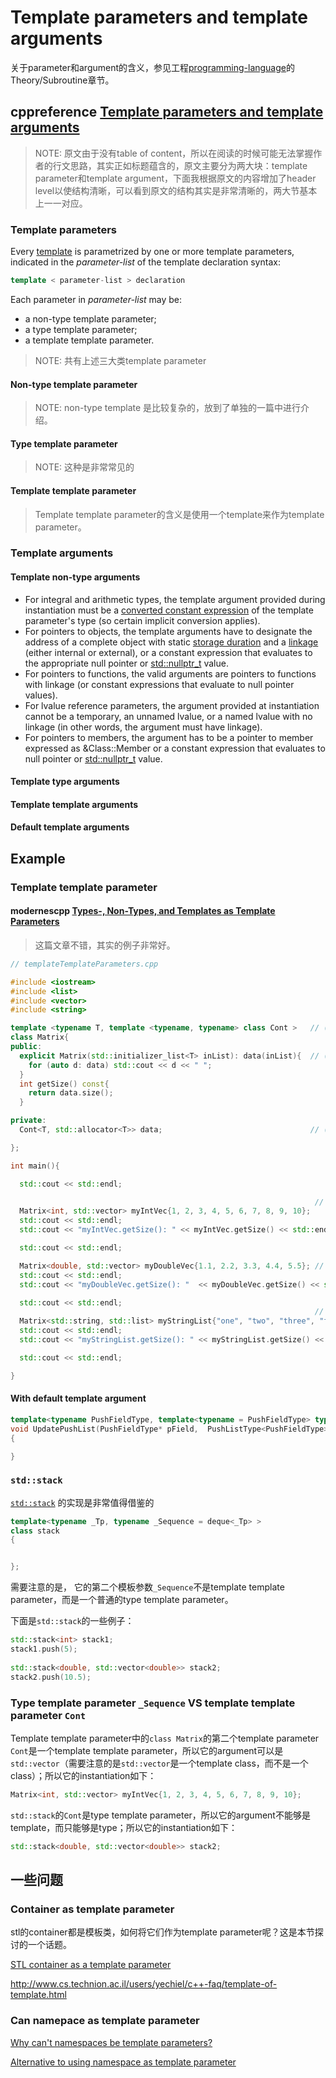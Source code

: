 # Template parameters and template arguments

关于parameter和argument的含义，参见工程[programming-language](https://dengking.github.io/programming-language/)的Theory/Subroutine章节。



## cppreference [Template parameters and template arguments](https://en.cppreference.com/w/cpp/language/template_parameters)

> NOTE: 原文由于没有table of content，所以在阅读的时候可能无法掌握作者的行文思路，其实正如标题蕴含的，原文主要分为两大块：template parameter和template argument，下面我根据原文的内容增加了header level以使结构清晰，可以看到原文的结构其实是非常清晰的，两大节基本上一一对应。

### Template parameters

Every [template](https://en.cppreference.com/w/cpp/language/templates) is parametrized by one or more template parameters, indicated in the *parameter-list* of the template declaration syntax:

```c++
template < parameter-list > declaration	
```

Each parameter in *parameter-list* may be:

- a non-type template parameter;
- a type template parameter;
- a template template parameter.

> NOTE:  共有上述三大类template parameter

#### Non-type template parameter

> NOTE: non-type template 是比较复杂的，放到了单独的一篇中进行介绍。

#### Type template parameter

> NOTE: 这种是非常常见的



#### Template template parameter

> Template template parameter的含义是使用一个template来作为template parameter。

### Template arguments

#### Template non-type arguments

- For integral and arithmetic types, the template argument provided during instantiation must be a [converted constant expression](https://en.cppreference.com/w/cpp/language/constant_expression) of the template parameter's type (so certain implicit conversion applies).
- For pointers to objects, the template arguments have to designate the address of a complete object with static [storage duration](https://en.cppreference.com/w/cpp/language/storage_duration) and a [linkage](https://en.cppreference.com/w/cpp/language/storage_duration#Linkage) (either internal or external), or a constant expression that evaluates to the appropriate null pointer or [std::nullptr_t](https://en.cppreference.com/w/cpp/types/nullptr_t) value.
- For pointers to functions, the valid arguments are pointers to functions with linkage (or constant expressions that evaluate to null pointer values).
- For lvalue reference parameters, the argument provided at instantiation cannot be a temporary, an unnamed lvalue, or a named lvalue with no linkage (in other words, the argument must have linkage).
- For pointers to members, the argument has to be a pointer to member expressed as &Class::Member or a constant expression that evaluates to null pointer or [std::nullptr_t](https://en.cppreference.com/w/cpp/types/nullptr_t) value.

#### Template type arguments

#### Template template arguments

#### Default template arguments





## Example

### Template template parameter

#### modernescpp [Types-, Non-Types, and Templates as Template Parameters](https://www.modernescpp.com/index.php/types-non-types-and-templates-as-template-parameters)

> 这篇文章不错，其实的例子非常好。

```c++
// templateTemplateParameters.cpp

#include <iostream>
#include <list>
#include <vector>
#include <string>

template <typename T, template <typename, typename> class Cont >   // (1)
class Matrix{
public:
  explicit Matrix(std::initializer_list<T> inList): data(inList){  // (2)
    for (auto d: data) std::cout << d << " ";
  }
  int getSize() const{
    return data.size();
  }

private:
  Cont<T, std::allocator<T>> data;                                 // (3)                               

};

int main(){

  std::cout << std::endl;

                                                                    // (4)
  Matrix<int, std::vector> myIntVec{1, 2, 3, 4, 5, 6, 7, 8, 9, 10}; 
  std::cout << std::endl;
  std::cout << "myIntVec.getSize(): " << myIntVec.getSize() << std::endl;

  std::cout << std::endl;

  Matrix<double, std::vector> myDoubleVec{1.1, 2.2, 3.3, 4.4, 5.5}; // (5)
  std::cout << std::endl;
  std::cout << "myDoubleVec.getSize(): "  << myDoubleVec.getSize() << std::endl;

  std::cout << std::endl;
                                                                    // (6)
  Matrix<std::string, std::list> myStringList{"one", "two", "three", "four"};  
  std::cout << std::endl;
  std::cout << "myStringList.getSize(): " << myStringList.getSize() << std::endl;

  std::cout << std::endl;

}
```

#### With default template argument

```c++
template<typename PushFieldType, template<typename = PushFieldType> typename  PushListType>
void UpdatePushList(PushFieldType* pField,  PushListType<PushFieldType> & PushList)
{

}
```





### `std::stack`

[`std::stack`](https://code.woboq.org/gcc/libstdc++-v3/include/bits/stl_stack.h.html) 的实现是非常值得借鉴的

```c++
template<typename _Tp, typename _Sequence = deque<_Tp> >
class stack
{


};
```

需要注意的是， 它的第二个模板参数`_Sequence`不是template template parameter，而是一个普通的type template parameter。

下面是`std::stack`的一些例子：

```c++
std::stack<int> stack1;
stack1.push(5);
    
std::stack<double, std::vector<double>> stack2;
stack2.push(10.5);
```



### Type template parameter `_Sequence` VS template template parameter `Cont`

Template template parameter中的`class Matrix`的第二个template parameter `Cont`是一个template template parameter，所以它的argument可以是`std::vector`（需要注意的是`std::vector`是一个template class，而不是一个class）；所以它的instantiation如下：

```c++
Matrix<int, std::vector> myIntVec{1, 2, 3, 4, 5, 6, 7, 8, 9, 10}; 
```

`std::stack`的`Cont`是type template parameter，所以它的argument不能够是template，而只能够是type；所以它的instantiation如下：

```c++
std::stack<double, std::vector<double>> stack2;
```



## 一些问题

### Container as template parameter

stl的container都是模板类，如何将它们作为template parameter呢？这是本节探讨的一个话题。

[STL container as a template parameter](https://stackoverflow.com/questions/18613770/stl-container-as-a-template-parameter)

http://www.cs.technion.ac.il/users/yechiel/c++-faq/template-of-template.html



### Can namepace as template parameter

[Why can't namespaces be template parameters?](https://stackoverflow.com/questions/12905951/why-cant-namespaces-be-template-parameters)

[Alternative to using namespace as template parameter](https://stackoverflow.com/questions/55612759/alternative-to-using-namespace-as-template-parameter)